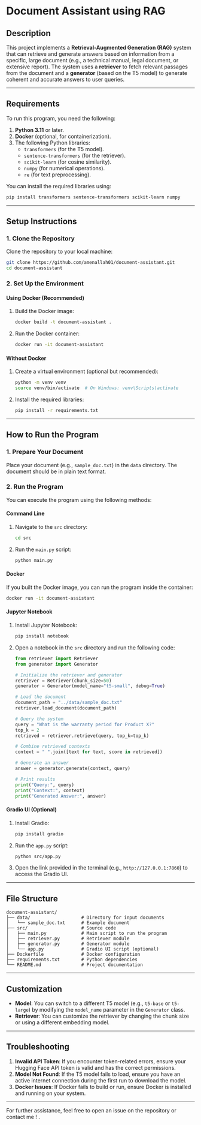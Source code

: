 # Document Assistant using RAG

## Description
This project implements a **Retrieval-Augmented Generation (RAG)** system that can retrieve and generate answers based on information from a specific, large document (e.g., a technical manual, legal document, or extensive report). The system uses a **retriever** to fetch relevant passages from the document and a **generator** (based on the T5 model) to generate coherent and accurate answers to user queries.

---

## Requirements
To run this program, you need the following:
1. **Python 3.11** or later.
2. **Docker** (optional, for containerization).
3. The following Python libraries:
   - `transformers` (for the T5 model).
   - `sentence-transformers` (for the retriever).
   - `scikit-learn` (for cosine similarity).
   - `numpy` (for numerical operations).
   - `re` (for text preprocessing). 

You can install the required libraries using:
```bash
pip install transformers sentence-transformers scikit-learn numpy
```

---

## Setup Instructions

### 1. Clone the Repository
Clone the repository to your local machine:
```bash
git clone https://github.com/amenallah01/document-assistant.git
cd document-assistant
```

### 2. Set Up the Environment
#### Using Docker (Recommended)
1. Build the Docker image:
   ```bash
   docker build -t document-assistant .
   ```
2. Run the Docker container:
   ```bash
   docker run -it document-assistant
   ```

#### Without Docker
1. Create a virtual environment (optional but recommended):
   ```bash
   python -m venv venv
   source venv/bin/activate  # On Windows: venv\Scripts\activate
   ```
2. Install the required libraries:
   ```bash
   pip install -r requirements.txt
   ```

---

## How to Run the Program

### 1. Prepare Your Document
Place your document (e.g., `sample_doc.txt`) in the `data` directory. The document should be in plain text format.

### 2. Run the Program
You can execute the program using the following methods:

#### Command Line
1. Navigate to the `src` directory:
   ```bash
   cd src
   ```
2. Run the `main.py` script:
   ```bash
   python main.py
   ```

#### Docker
If you built the Docker image, you can run the program inside the container:
```bash
docker run -it document-assistant
```

#### Jupyter Notebook
1. Install Jupyter Notebook:
   ```bash
   pip install notebook
   ```
2. Open a notebook in the `src` directory and run the following code:
   ```python
   from retriever import Retriever
   from generator import Generator

   # Initialize the retriever and generator
   retriever = Retriever(chunk_size=50)
   generator = Generator(model_name="t5-small", debug=True)

   # Load the document
   document_path = "../data/sample_doc.txt"
   retriever.load_document(document_path)

   # Query the system
   query = "What is the warranty period for Product X?"
   top_k = 2
   retrieved = retriever.retrieve(query, top_k=top_k)

   # Combine retrieved contexts
   context = " ".join([text for text, score in retrieved])
   
   # Generate an answer
   answer = generator.generate(context, query)

   # Print results
   print("Query:", query)
   print("Context:", context)
   print("Generated Answer:", answer)
   ```

#### Gradio UI (Optional)
1. Install Gradio:
   ```bash
   pip install gradio
   ```
2. Run the `app.py` script:
   ```bash
   python src/app.py
   ```
3. Open the link provided in the terminal (e.g., `http://127.0.0.1:7860`) to access the Gradio UI.

---

## File Structure
```
document-assistant/
├── data/                   # Directory for input documents
│   └── sample_doc.txt      # Example document
├── src/                    # Source code
│   ├── main.py             # Main script to run the program
│   ├── retriever.py        # Retriever module
│   ├── generator.py        # Generator module
│   └── app.py              # Gradio UI script (optional)
├── Dockerfile              # Docker configuration
├── requirements.txt        # Python dependencies
└── README.md               # Project documentation
```

---

## Customization
- **Model**: You can switch to a different T5 model (e.g., `t5-base` or `t5-large`) by modifying the `model_name` parameter in the `Generator` class.
- **Retriever**: You can customize the retriever by changing the chunk size or using a different embedding model.

---

## Troubleshooting
1. **Invalid API Token**: If you encounter token-related errors, ensure your Hugging Face API token is valid and has the correct permissions.
2. **Model Not Found**: If the T5 model fails to load, ensure you have an active internet connection during the first run to download the model.
3. **Docker Issues**: If Docker fails to build or run, ensure Docker is installed and running on your system.
--- 

For further assistance, feel free to open an issue on the repository or contact me ! .